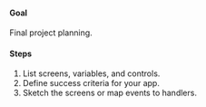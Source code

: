#### Goal

Final project planning.

#### Steps

1. List screens, variables, and controls.
2. Define success criteria for your app.
3. Sketch the screens or map events to handlers.
